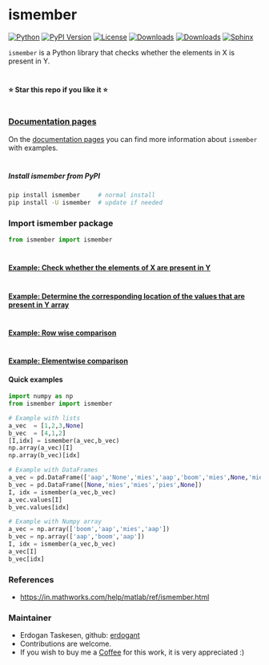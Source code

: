 # ismember

[![Python](https://img.shields.io/pypi/pyversions/ismember)](https://img.shields.io/pypi/pyversions/ismember)
[![PyPI Version](https://img.shields.io/pypi/v/ismember)](https://pypi.org/project/ismember/)
[![License](https://img.shields.io/badge/license-MIT-green.svg)](https://github.com/erdogant/ismember/blob/master/LICENSE)
[![Downloads](https://pepy.tech/badge/ismember)](https://pepy.tech/project/ismember)
[![Downloads](https://pepy.tech/badge/ismember/month)](https://pepy.tech/project/ismember/)
[![Sphinx](https://img.shields.io/badge/Sphinx-Docs-Green)](https://erdogant.github.io/ismember/)
<!---[![BuyMeCoffee](https://img.shields.io/badge/buymea-coffee-yellow.svg)](https://www.buymeacoffee.com/erdogant)-->
<!---[![Coffee](https://img.shields.io/badge/coffee-black-grey.svg)](https://erdogant.github.io/donate/?currency=USD&amount=5)-->

``ismember`` is a Python library that checks whether the elements in X is present in Y. 


# 
**⭐️ Star this repo if you like it ⭐️**
# 


### [Documentation pages](https://erdogant.github.io/ismember/)

On the [documentation pages](https://erdogant.github.io/ismember/) you can find more information about ``ismember`` with examples. 

# 

##### Install ismember from PyPI
```bash
pip install ismember     # normal install
pip install -U ismember  # update if needed
```


### Import ismember package
```python
from ismember import ismember
```

#

#### [Example: Check whether the elements of X are present in Y](https://erdogant.github.io/ismember/pages/html/Examples.html#)

#

#### [Example: Determine the corresponding location of the values that are present in Y array](https://erdogant.github.io/ismember/pages/html/Examples.html#determine-the-corresponding-location-of-the-values-that-are-present-in-y-array)

#

#### [Example: Row wise comparison](https://erdogant.github.io/ismember/pages/html/Examples.html#row-wise-comparison-1)

#

#### [Example: Elementwise comparison](https://erdogant.github.io/ismember/pages/html/Examples.html#elementwise-comparison)


#### Quick examples

```python
import numpy as np
from ismember import ismember

# Example with lists
a_vec  = [1,2,3,None]
b_vec  = [4,1,2]
[I,idx] = ismember(a_vec,b_vec)
np.array(a_vec)[I]
np.array(b_vec)[idx]
```

```python
# Example with DataFrames
a_vec = pd.DataFrame(['aap','None','mies','aap','boom','mies',None,'mies','mies','pies',None])
b_vec = pd.DataFrame([None,'mies','mies','pies',None])
I, idx = ismember(a_vec,b_vec)
a_vec.values[I]
b_vec.values[idx]
```

```python
# Example with Numpy array
a_vec = np.array(['boom','aap','mies','aap'])
b_vec = np.array(['aap','boom','aap'])
I, idx = ismember(a_vec,b_vec)
a_vec[I]
b_vec[idx]
```

### References
* https://in.mathworks.com/help/matlab/ref/ismember.html

### Maintainer
* Erdogan Taskesen, github: [erdogant](https://github.com/erdogant)
* Contributions are welcome.
* If you wish to buy me a <a href="https://www.buymeacoffee.com/erdogant">Coffee</a> for this work, it is very appreciated :)

